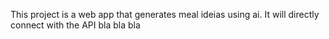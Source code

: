 This project is a web app that generates meal ideias using ai.
It will directly connect with the API bla bla bla
